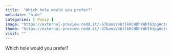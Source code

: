 ```yaml
---
title:  "Which hole would you prefer?"
metadate: "hide"
categories: [ Pussy ]
image: "https://external-preview.redd.it/-G7bansV46tlkRCHDhYWhT63pgActcJX9_wnJ13EtjU.jpg?auto=webp&s=742625afb146b3fdcf64dd63d40584baba600b5d"
thumb: "https://external-preview.redd.it/-G7bansV46tlkRCHDhYWhT63pgActcJX9_wnJ13EtjU.jpg?width=1080&crop=smart&auto=webp&s=ac420854fccf9d83ee65974d502100464fa942da"
visit: ""
---
```

Which hole would you prefer?
